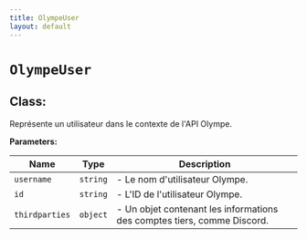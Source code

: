 ```yaml
---
title: OlympeUser
layout: default
---
```


# `OlympeUser`

## Class: 

Représente un utilisateur dans le contexte de l'API Olympe.



**Parameters:**

| Name | Type | Description |
| ---- | ---- | ----------- |
| `username` | `string` | - Le nom d'utilisateur Olympe. |
| `id` | `string` | - L'ID de l'utilisateur Olympe. |
| `thirdparties` | `object` | - Un objet contenant les informations des comptes tiers, comme Discord. |

